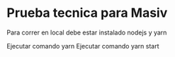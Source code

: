 # Prueba tecnica para Masiv
Para correr en local debe estar instalado nodejs y yarn

Ejecutar comando yarn
Ejecutar comando yarn start
